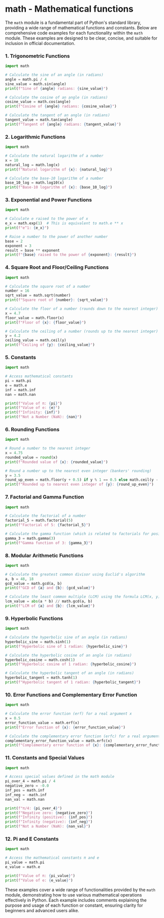 # math - Mathematical functions

The `math` module is a fundamental part of Python's standard library, providing a wide range of mathematical functions and constants. Below are comprehensive code examples for each functionality within the `math` module. These examples are designed to be clear, concise, and suitable for inclusion in official documentation.

### 1. **Trigonometric Functions**

```python
import math

# Calculate the sine of an angle (in radians)
angle = math.pi / 4
sine_value = math.sin(angle)
print(f"Sine of {angle} radians: {sine_value}")

# Calculate the cosine of an angle (in radians)
cosine_value = math.cos(angle)
print(f"Cosine of {angle} radians: {cosine_value}")

# Calculate the tangent of an angle (in radians)
tangent_value = math.tan(angle)
print(f"Tangent of {angle} radians: {tangent_value}")
```

### 2. **Logarithmic Functions**

```python
import math

# Calculate the natural logarithm of a number
x = 10
natural_log = math.log(x)
print(f"Natural logarithm of {x}: {natural_log}")

# Calculate the base-10 logarithm of a number
base_10_log = math.log10(x)
print(f"Base-10 logarithm of {x}: {base_10_log}")
```

### 3. **Exponential and Power Functions**

```python
import math

# Calculate e raised to the power of x
e_x = math.exp(1)  # This is equivalent to math.e ** x
print(f"e^1: {e_x}")

# Raise a number to the power of another number
base = 2
exponent = 3
result = base ** exponent
print(f"{base} raised to the power of {exponent}: {result}")
```

### 4. **Square Root and Floor/Ceiling Functions**

```python
import math

# Calculate the square root of a number
number = 16
sqrt_value = math.sqrt(number)
print(f"Square root of {number}: {sqrt_value}")

# Calculate the floor of a number (rounds down to the nearest integer)
x = 4.7
floor_value = math.floor(x)
print(f"Floor of {x}: {floor_value}")

# Calculate the ceiling of a number (rounds up to the nearest integer)
y = 4.2
ceiling_value = math.ceil(y)
print(f"Ceiling of {y}: {ceiling_value}")
```

### 5. **Constants**

```python
import math

# Access mathematical constants
pi = math.pi
e = math.e
inf = math.inf
nan = math.nan

print(f"Value of π: {pi}")
print(f"Value of e: {e}")
print(f"Infinity: {inf}")
print(f"Not a Number (NaN): {nan}")
```

### 6. **Rounding Functions**

```python
import math

# Round a number to the nearest integer
x = 4.75
rounded_value = round(x)
print(f"Rounded value of {x}: {rounded_value}")

# Round a number up to the nearest even integer (bankers' rounding)
y = 3.5
round_up_even = math.floor(y + 0.5) if y % 1 == 0.5 else math.ceil(y - 0.5)
print(f"Rounded up to nearest even integer of {y}: {round_up_even}")
```

### 7. **Factorial and Gamma Function**

```python
import math

# Calculate the factorial of a number
factorial_5 = math.factorial(5)
print(f"Factorial of 5: {factorial_5}")

# Calculate the gamma function (which is related to factorials for positive integers)
gamma_3 = math.gamma(3)
print(f"Gamma function of 3: {gamma_3}")
```

### 8. **Modular Arithmetic Functions**

```python
import math

# Calculate the greatest common divisor using Euclid's algorithm
a, b = 48, 18
gcd_value = math.gcd(a, b)
print(f"GCD of {a} and {b}: {gcd_value}")

# Calculate the least common multiple (LCM) using the formula LCM(x, y) = |x * y| / GCD(x, y)
lcm_value = abs(a * b) // math.gcd(a, b)
print(f"LCM of {a} and {b}: {lcm_value}")
```

### 9. **Hyperbolic Functions**

```python
import math

# Calculate the hyperbolic sine of an angle (in radians)
hyperbolic_sine = math.sinh(1)
print(f"Hyperbolic sine of 1 radian: {hyperbolic_sine}")

# Calculate the hyperbolic cosine of an angle (in radians)
hyperbolic_cosine = math.cosh(1)
print(f"Hyperbolic cosine of 1 radian: {hyperbolic_cosine}")

# Calculate the hyperbolic tangent of an angle (in radians)
hyperbolic_tangent = math.tanh(1)
print(f"Hyperbolic tangent of 1 radian: {hyperbolic_tangent}")
```

### 10. **Error Functions and Complementary Error Function**

```python
import math

# Calculate the error function (erf) for a real argument x
x = 0.5
error_function_value = math.erf(x)
print(f"Error function of {x}: {error_function_value}")

# Calculate the complementary error function (erfc) for a real argument x
complementary_error_function_value = math.erfc(x)
print(f"Complementary error function of {x}: {complementary_error_function_value}")
```

### 11. **Constants and Special Values**

```python
import math

# Access special values defined in the math module
pi_over_4 = math.pi / 4
negative_zero = -0.0
inf_pos = math.inf
inf_neg = -math.inf
nan_val = math.nan

print(f"π/4: {pi_over_4}")
print(f"Negative zero: {negative_zero}")
print(f"Infinity (positive): {inf_pos}")
print(f"Infinity (negative): {inf_neg}")
print(f"Not a Number (NaN): {nan_val}")
```

### 12. **Pi and E Constants**

```python
import math

# Access the mathematical constants π and e
pi_value = math.pi
e_value = math.e

print(f"Value of π: {pi_value}")
print(f"Value of e: {e_value}")
```

These examples cover a wide range of functionalities provided by the `math` module, demonstrating how to use various mathematical operations effectively in Python. Each example includes comments explaining the purpose and usage of each function or constant, ensuring clarity for beginners and advanced users alike.
